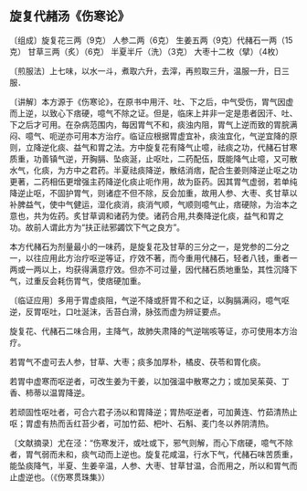 ## 旋复代赭汤《伤寒论》

〔组成〕旋复花三两（9克） 人参二两（6克） 生姜五两（9克）代赭石一两（15克） 甘草三两（炙）（6克） 半夏半斤（洗）（3克） 大枣十二枚（擘）（4枚）

〔煎服法〕上七味，以水一斗，煮取六升，去滓，再煎取三升，温服一升，日三服．

〔讲解〕本方源于《伤寒论》，在原书中用汗、吐、下之后，中气受伤，胃气因虚而上逆，以致心下痞硬，噫气不除之证。但是，临床上并非一定是患者因汗、吐、下之后才可用。在杂病范围内，每因胃气不和，痰浊内阻，胃气上逆而致的胃脘满闷、噫气、呃逆亦可用本方治疗。临证应根据胃虚宜补，痰浊宜化，气逆宜降的原则，立降逆化痰、益气和胃之法。方中旋复花有降气止噫，祛痰之功，代赭石甘寒质重，功善镇气逆，开胸膈、坠痰涎，止呕吐，二药配伍，既能降气止噫，又可散水气，化痰，为方中之君药。半夏祛痰降逆，散结消痞，配合生姜则降逆止呕之功更著，二药相伍更增强主药降逆化痰止呃作用，故为臣药。因其胃气虚弱，若单纯降逆止呕，不固护胃气，则诸症不但不除，反会加重，故用人参、大枣、炙甘草以补脾益气，使中气健运，湿化痰消，痰消气顺，气顺则噫气止，痞硬除，为治本之意也，共为佐药。炙甘草调和诸药为使。诸药合用,共奏降逆化痰，益气和胃之功。故前人谓此方为“扶正祛邪蠲饮下气之良方”。

本方代赭石为剂量最小的一味药，是旋复花及甘草的三分之一，是党参的二分之一，以往应用此方治疗呕逆等证，疗效不著，而今重用代赭石，轻者八钱，重者一两或一两以上，均获得满意疗效。但亦不可过量，因代赭石质地重坠，其性沉降下气，过重反会耗伤胃气，使痞硬加重。

〔临证应用〕多用于胃虚痰阻，气逆不降或肝胃不和之证，以胸膈满闷，噫气呕逆，反胃呕吐，口吐涎沫，舌苔白滑，脉弦而虚为辨证要点。

旋复花、代赭石二味合用，主降气，故肺失肃降的气逆喘咳等证，亦可使用本方治疗。

若胃气不虚可去人参，甘草、大枣；痰多加厚朴，橘皮、茯苓和胃化痰。

若胃中虚寒而呕逆者，可改生姜为干姜，以加强温中散寒之力；或加吴茱萸、丁香、柿蒂以温胃降逆。

若顽固性呕吐者，可合六君子汤以和胃降逆；胃热呕逆者，可加黄连、竹茹清热止呕；胃虚有热而舌红苔少者，可加竹茹、杷叶、石斛、麦门冬以养阴清热。

〔文献摘录〕尤在泾：“伤寒发汗，或吐或下，邪气则解，而心下痞硬，噫气不除者，胃气弱而未和，痰气动而上逆也。旋复花咸温，行水下气，代赭石味苦质重，能坠痰降气，半夏、生姜辛温，人参、大枣、甘草甘温，合而用之，所以和胃气而止虚逆也。（《伤寒贯珠集》）

